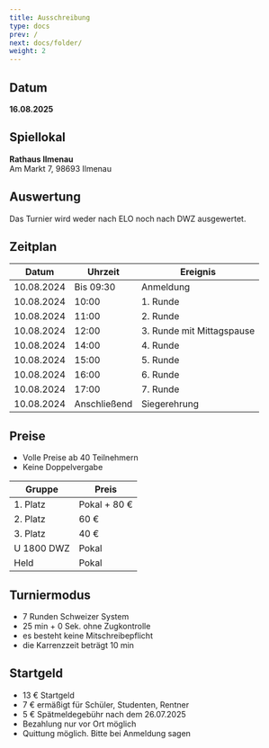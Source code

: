 ```yaml
---
title: Ausschreibung   
type: docs
prev: /
next: docs/folder/
weight: 2
---
```



## Datum
**16.08.2025**

## Spiellokal
**Rathaus Ilmenau**  
Am Markt 7, 98693 Ilmenau

## Auswertung
Das Turnier wird weder nach ELO noch nach DWZ ausgewertet.

## Zeitplan

| Datum      | Uhrzeit     | Ereignis                   |
|------------|-------------|----------------------------|
| 10.08.2024 | Bis 09:30   | Anmeldung                  |
| 10.08.2024 | 10:00       | 1. Runde                   |
| 10.08.2024 | 11:00       | 2. Runde                   |
| 10.08.2024 | 12:00       | 3. Runde mit Mittagspause  |
| 10.08.2024 | 14:00       | 4. Runde                   |
| 10.08.2024 | 15:00       | 5. Runde                   |
| 10.08.2024 | 16:00       | 6. Runde                   |
| 10.08.2024 | 17:00       | 7. Runde                   |
| 10.08.2024 | Anschließend| Siegerehrung               |

## Preise

- Volle Preise ab 40 Teilnehmern
- Keine Doppelvergabe

| Gruppe      | Preis      |
|-------------|------------|
| 1. Platz    | Pokal + 80 € |
| 2. Platz    | 60 €       |
| 3. Platz    | 40 €       |
| U 1800 DWZ  | Pokal      |
| Held        | Pokal      |

## Turniermodus

- 7 Runden Schweizer System
- 25 min + 0 Sek. ohne Zugkontrolle
- es besteht keine Mitschreibepflicht 
- die Karrenzzeit beträgt 10 min

## Startgeld

- 13 € Startgeld
- 7 € ermäßigt für Schüler, Studenten, Rentner
- 5 € Spätmeldegebühr nach dem 26.07.2025
- Bezahlung nur vor Ort möglich
- Quittung möglich. Bitte bei Anmeldung sagen
